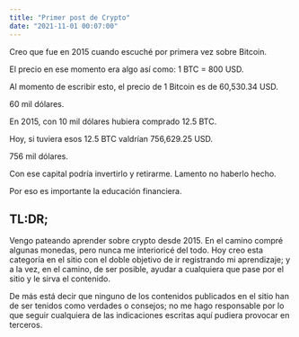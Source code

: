 ```yaml
---
title: "Primer post de Crypto"
date: "2021-11-01 00:07:00"
---
```


Creo que fue en 2015 cuando escuché por primera vez sobre Bitcoin.

El precio en ese momento era algo así como: 1 BTC = 800 USD.

Al momento de escribir esto, el precio de 1 Bitcoin es de 60,530.34 USD.

60 mil dólares.

En 2015, con 10 mil dólares hubiera comprado 12.5 BTC.

Hoy, si tuviera esos 12.5 BTC valdrían 756,629.25 USD.

756 mil dólares.

Con ese capital podría invertirlo y retirarme. Lamento no haberlo hecho.

Por eso es importante la educación financiera.

## TL:DR;

Vengo pateando aprender sobre crypto desde 2015. En el camino compré algunas monedas, pero nunca me interioricé del todo. Hoy creo esta categoría en el sitio con el doble objetivo de ir registrando mi aprendizaje; y a la vez, en el camino, de ser posible, ayudar a cualquiera que pase por el sitio y le sirva el contenido.

De más está decir que ninguno de los contenidos publicados en el sitio han de ser tenidos como verdades o consejos; no me hago responsable por lo que seguir cualquiera de las indicaciones escritas aquí pudiera provocar en terceros.